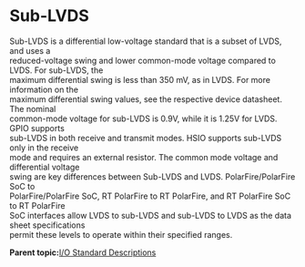 # Sub-LVDS

Sub-LVDS is a differential low-voltage standard that is a subset of LVDS, and uses a<br /> reduced-voltage swing and lower common-mode voltage compared to LVDS. For sub-LVDS, the<br /> maximum differential swing is less than 350 mV, as in LVDS. For more information on the<br /> maximum differential swing values, see the respective device datasheet. The nominal<br /> common-mode voltage for sub-LVDS is 0.9V, while it is 1.25V for LVDS. GPIO supports<br /> sub-LVDS in both receive and transmit modes. HSIO supports sub-LVDS only in the receive<br /> mode and requires an external resistor. The common mode voltage and differential voltage<br /> swing are key differences between Sub-LVDS and LVDS. PolarFire/PolarFire SoC to<br /> PolarFire/PolarFire SoC, RT PolarFire to RT PolarFire, and RT PolarFire SoC to RT PolarFire<br /> SoC interfaces allow LVDS to sub-LVDS and sub-LVDS to LVDS as the data sheet specifications<br /> permit these levels to operate within their specified ranges.

**Parent topic:**[I/O Standard Descriptions](GUID-07F30430-9CF8-4A1E-8C90-A8B9D9B8986F.md)


